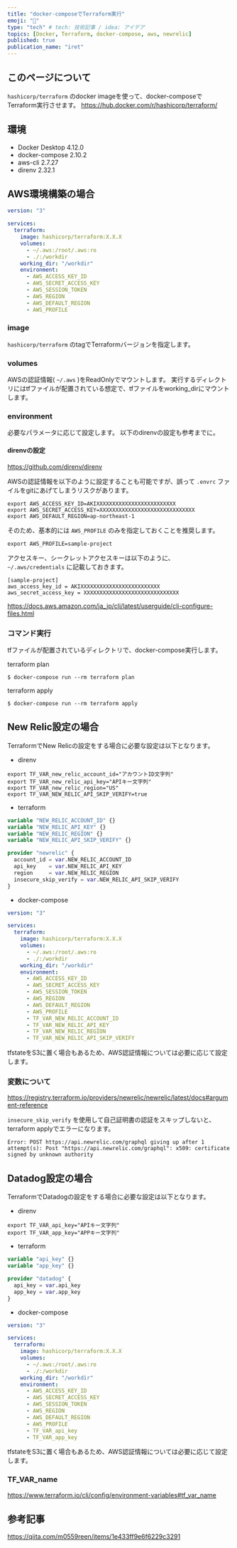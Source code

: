 ```yaml
---
title: "docker-composeでTerraform実行"
emoji: "👋"
type: "tech" # tech: 技術記事 / idea: アイデア
topics: [Docker, Terraform, docker-compose, aws, newrelic]
published: true
publication_name: "iret"
---
```

## このページについて
`hashicorp/terraform` のdocker imageを使って、docker-composeでTerraform実行させます。
https://hub.docker.com/r/hashicorp/terraform/

## 環境
- Docker Desktop 4.12.0
- docker-compose 2.10.2
- aws-cli 2.7.27
- direnv 2.32.1

## AWS環境構築の場合

```:docker-compose.yaml
version: "3"

services:
  terraform:
    image: hashicorp/terraform:X.X.X
    volumes:
      - ~/.aws:/root/.aws:ro
      - ./:/workdir
    working_dir: "/workdir"
    environment:
      - AWS_ACCESS_KEY_ID
      - AWS_SECRET_ACCESS_KEY
      - AWS_SESSION_TOKEN
      - AWS_REGION
      - AWS_DEFAULT_REGION
      - AWS_PROFILE
```

### image
`hashicorp/terraform` のtagでTerraformバージョンを指定します。

### volumes
AWSの認証情報( `~/.aws` )をReadOnlyでマウントします。
実行するディレクトリにはtfファイルが配置されている想定で、tfファイルをworking_dirにマウントします。

### environment
必要なパラメータに応じて設定します。
以下のdirenvの設定も参考までに。

#### direnvの設定

https://github.com/direnv/direnv

AWSの認証情報を以下のように設定することも可能ですが、誤って `.envrc` ファイルをgitにあげてしまうリスクがあります。

```:.envrc
export AWS_ACCESS_KEY_ID=AKIXXXXXXXXXXXXXXXXXXXXXXXXX
export AWS_SECRET_ACCESS_KEY=XXXXXXXXXXXXXXXXXXXXXXXXXXXXXX
export AWS_DEFAULT_REGION=ap-northeast-1
```

そのため、基本的には `AWS_PROFILE` のみを指定しておくことを推奨します。

```:.envrc
export AWS_PROFILE=sample-project
```

アクセスキー、シークレットアクセスキーは以下のように、 `~/.aws/credentials` に記載しておきます。

```:~/.aws/credentials
[sample-project]
aws_access_key_id = AKIXXXXXXXXXXXXXXXXXXXXXXXXX
aws_secret_access_key = XXXXXXXXXXXXXXXXXXXXXXXXXXXXXX
```

https://docs.aws.amazon.com/ja_jp/cli/latest/userguide/cli-configure-files.html

### コマンド実行
tfファイルが配置されているディレクトリで、docker-compose実行します。

terraform plan

```
$ docker-compose run --rm terraform plan
```

terraform apply

```
$ docker-compose run --rm terraform apply
```

## New Relic設定の場合

TerraformでNew Relicの設定をする場合に必要な設定は以下となります。

- direnv

```:.envrc
export TF_VAR_new_relic_account_id="アカウントID文字列"
export TF_VAR_new_relic_api_key="APIキー文字列"
export TF_VAR_new_relic_region="US"
export TF_VAR_NEW_RELIC_API_SKIP_VERIFY=true
```

- terraform

```:provider.tf
variable "NEW_RELIC_ACCOUNT_ID" {}
variable "NEW_RELIC_API_KEY" {}
variable "NEW_RELIC_REGION" {}
variable "NEW_RELIC_API_SKIP_VERIFY" {}

provider "newrelic" {
  account_id = var.NEW_RELIC_ACCOUNT_ID
  api_key    = var.NEW_RELIC_API_KEY
  region     = var.NEW_RELIC_REGION
  insecure_skip_verify = var.NEW_RELIC_API_SKIP_VERIFY
}
```

- docker-compose

```:docker-compose.yaml
version: "3"

services:
  terraform:
    image: hashicorp/terraform:X.X.X
    volumes:
      - ~/.aws:/root/.aws:ro
      - ./:/workdir
    working_dir: "/workdir"
    environment:
      - AWS_ACCESS_KEY_ID
      - AWS_SECRET_ACCESS_KEY
      - AWS_SESSION_TOKEN
      - AWS_REGION
      - AWS_DEFAULT_REGION
      - AWS_PROFILE
      - TF_VAR_NEW_RELIC_ACCOUNT_ID
      - TF_VAR_NEW_RELIC_API_KEY
      - TF_VAR_NEW_RELIC_REGION
      - TF_VAR_NEW_RELIC_API_SKIP_VERIFY
```

tfstateをS3に置く場合もあるため、AWS認証情報については必要に応じて設定します。

### 変数について

https://registry.terraform.io/providers/newrelic/newrelic/latest/docs#argument-reference

`insecure_skip_verify` を使用して自己証明書の認証をスキップしないと、terraform applyでエラーになります。

```
Error: POST https://api.newrelic.com/graphql giving up after 1 attempt(s): Post "https://api.newrelic.com/graphql": x509: certificate signed by unknown authority
```

## Datadog設定の場合

TerraformでDatadogの設定をする場合に必要な設定は以下となります。

- direnv

```:.envrc
export TF_VAR_api_key="APIキー文字列"
export TF_VAR_app_key="APPキー文字列"
```

- terraform

```:provider.tf
variable "api_key" {}
variable "app_key" {}

provider "datadog" {
  api_key = var.api_key
  app_key = var.app_key
}
```

- docker-compose

```:docker-compose.yaml
version: "3"

services:
  terraform:
    image: hashicorp/terraform:X.X.X
    volumes:
      - ~/.aws:/root/.aws:ro
      - ./:/workdir
    working_dir: "/workdir"
    environment:
      - AWS_ACCESS_KEY_ID
      - AWS_SECRET_ACCESS_KEY
      - AWS_SESSION_TOKEN
      - AWS_REGION
      - AWS_DEFAULT_REGION
      - AWS_PROFILE
      - TF_VAR_api_key
      - TF_VAR_app_key
```

tfstateをS3に置く場合もあるため、AWS認証情報については必要に応じて設定します。

### TF_VAR_name

https://www.terraform.io/cli/config/environment-variables#tf_var_name

## 参考記事

https://qiita.com/m0559reen/items/1e433ff9e6f6229c3291